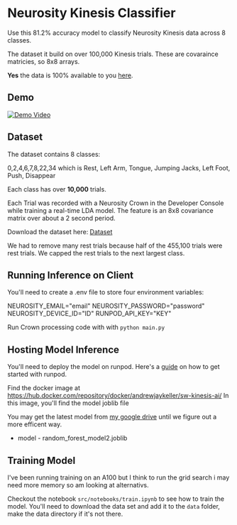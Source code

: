 # Neurosity Kinesis Classifier

Use this 81.2% accuracy model to classify Neurosity Kinesis data across 8 classes.

The dataset it build on over 100,000 Kinesis trials. These are covaraince matricies, so 8x8 arrays.

**Yes** the data is 100% available to you [here](https://drive.google.com/file/d/1mdRl99CRX-zJ_t3-rDLQ6CzIUezXaGsc/view?usp=sharing).

## Demo

[![Demo Video](https://img.youtube.com/vi/1_1rjStQWXQ/0.jpg)](https://youtube.com/shorts/1_1rjStQWXQ?feature=share)

## Dataset

The dataset contains 8 classes:

0,2,4,6,7,8,22,34 which is Rest, Left Arm, Tongue, Jumping Jacks, Left Foot, Push, Disappear

Each class has over **10,000** trials.

Each Trial was recorded with a Neurosity Crown in the Developer Console while training a real-time LDA model. The feature is an 8x8 covariance matrix over about a 2 second period.

Download the dataset here: [Dataset](https://drive.google.com/file/d/1mdRl99CRX-zJ_t3-rDLQ6CzIUezXaGsc/view?usp=sharing)

We had to remove many rest trials because half of the 455,100 trials were rest trials. We capped the rest trials to the next largest class.

## Running Inference on Client

You'll need to create a .env file to store four environment variables:

NEUROSITY_EMAIL="email"
NEUROSITY_PASSWORD="password"
NEUROSITY_DEVICE_ID="ID"
RUNPOD_API_KEY="KEY"

Run Crown processing code with with `python main.py`

## Hosting Model Inference 

You'll need to deploy the model on runpod. Here's a [guide](https://github.com/EveripediaNetwork/runpod-worker-vllm) on how to get started with runpod.

Find the docker image at https://hub.docker.com/repository/docker/andrewjaykeller/sw-kinesis-ai/
In this image, you'll find the model joblib file

You may get the latest model from [my google drive](https://drive.google.com/file/d/1rpGhH2pjyK787c8YEWKbUA78nuYdW_Jh/view?usp=sharing) until we figure out a more efficent way.

* model - random_forest_model2.joblib

## Training Model

I've been running training on an A100 but I think to run the grid search i may need more memory so am looking at alternativs.

Checkout the notebook `src/notebooks/train.ipynb` to see how to train the model. You'll need to download the data set and add it to the `data` folder, make the data directory if it's not there.

